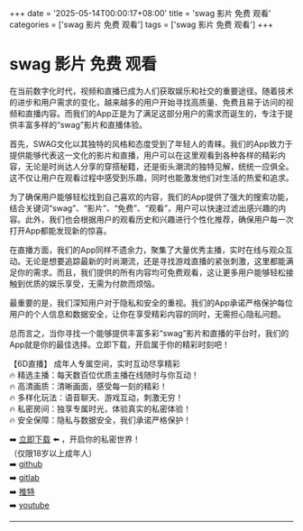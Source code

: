 +++
date = '2025-05-14T00:00:17+08:00'
title = 'swag 影片 免费 观看'
categories = ['swag 影片 免费 观看']
tags = ['swag 影片 免费 观看']
+++

# swag 影片 免费 观看

在当前数字化时代，视频和直播已成为人们获取娱乐和社交的重要途径。随着技术的进步和用户需求的变化，越来越多的用户开始寻找高质量、免费且易于访问的视频和直播内容。而我们的App正是为了满足这部分用户的需求而诞生的，专注于提供丰富多样的“swag”影片和直播体验。

首先，SWAG文化以其独特的风格和态度受到了年轻人的青睐。我们的App致力于提供能够代表这一文化的影片和直播，用户可以在这里观看到各种各样的精彩内容，无论是时尚达人分享的穿搭秘籍，还是街头潮流的独特见解，统统一应俱全。这不仅让用户在观看过程中感受到乐趣，同时也能激发他们对生活的热爱和追求。

为了确保用户能够轻松找到自己喜欢的内容，我们的App提供了强大的搜索功能，结合关键词“swag”、“影片”、“免费”、“观看”，用户可以快速过滤出感兴趣的内容。此外，我们也会根据用户的观看历史和兴趣进行个性化推荐，确保用户每一次打开App都能发现新的惊喜。

在直播方面，我们的App同样不遗余力，聚集了大量优秀主播，实时在线与观众互动。无论是想要追踪最新的时尚潮流，还是寻找游戏直播的紧张刺激，这里都能满足你的需求。而且，我们提供的所有内容均可免费观看，这让更多用户能够轻松接触到优质的娱乐享受，无需为付款而烦恼。

最重要的是，我们深知用户对于隐私和安全的重视。我们的App承诺严格保护每位用户的个人信息和数据安全，让你在享受精彩内容的同时，无需担心隐私问题。

总而言之，当你寻找一个能够提供丰富多彩“swag”影片和直播的平台时，我们的App就是你的最佳选择。立即下载，开启属于你的精彩时刻吧！

【6D直播】
成年人专属空间，实时互动尽享精彩  
🔥 精选主播：每天数百位优质主播在线随时与你互动！  
🔥 高清画质：清晰画面，感受每一刻的精彩！  
🔥 多样化玩法：语音聊天、游戏互动，刺激无穷！  
🔥 私密房间：独享专属时光，体验真实的私密体验！  
🔥 安全保障：隐私与数据安全，我们承诺严格保护！  

➡️ [立即下载](https://down123.s3.ap-east-1.amazonaws.com/index.html?channelCode=blog) ⬅️ ，开启你的私密世界！  
（仅限18岁以上成年人）  
➡️ [github](https://aldult-live.github.io/)  
➡️ [gitlab](https://seo-09598d.gitlab.io/)  
➡️ [推特](https://x.com/wegame33)  
➡️ [youtube](https://www.youtube.com/@6Dlive)

---
